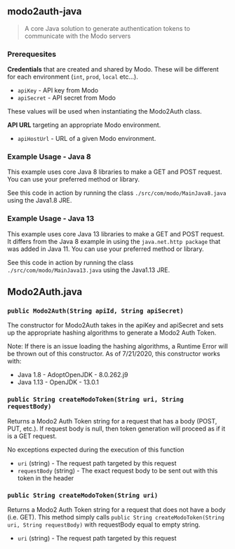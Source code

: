 ## modo2auth-java

> A core Java solution to generate authentication tokens to communicate with the Modo servers

### Prerequesites

**Credentials** that are created and shared by Modo. These will be different for each environment (`int`, `prod`, `local` etc...).

- `apiKey` - API key from Modo
- `apiSecret` - API secret from Modo

These values will be used when instantiating the Modo2Auth class.

**API URL** targeting an appropriate Modo environment. 

- `apiHostUrl` - URL of a given Modo environment.

### Example Usage - Java 8
This example uses core Java 8 libraries to make a GET and POST request. You can use your preferred method or library.

See this code in action by running the class `./src/com/modo/MainJava8.java` using the Java1.8 JRE. 

### Example Usage - Java 13
This example uses core Java 13 libraries to make a GET and POST request. It differs from the Java 8 example in using the `java.net.http package` that was added in Java 11. You can use your preferred method or library.

See this code in action by running the class `./src/com/modo/MainJava13.java` using the Java1.13 JRE. 

## Modo2Auth.java

### `public Modo2Auth(String apiId, String apiSecret)`

The constructor for Modo2Auth takes in the apiKey and apiSecret and sets up the appropriate hashing algorithms to generate a Modo2 Auth Token. 

Note: If there is an issue loading the hashing algorithms, a Runtime Error will be thrown out of this constructor. As of 7/21/2020, this constructor works with:
- Java 1.8 - AdoptOpenJDK - 8.0.262.j9
- Java 1.13 - OpenJDK - 13.0.1

### `public String createModoToken(String uri, String requestBody)`

Returns a Modo2 Auth Token string for a request that has a body (POST, PUT, etc.). If request body is null, then token generation will proceed as if it is a GET request.

No exceptions expected during the execution of this function

- `uri` (string) - The request path targeted by this request
- `requestBody` (string) - The exact request body to be sent out with this token in the header

### `public String createModoToken(String uri)`

Returns a Modo2 Auth Token string for a request that does not have a body (i.e. GET). This method simply calls `public String createModoToken(String uri, String requestBody)` with requestBody equal to empty string.

- `uri` (string) - The request path targeted by this request
